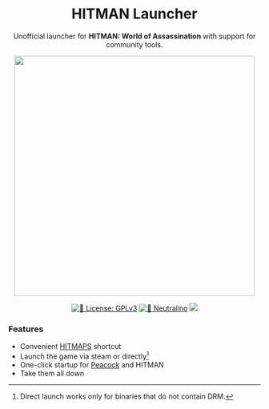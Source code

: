 <h1 align="center">HITMAN Launcher</h1>

<p align="center">Unofficial launcher for <strong>HITMAN: World of Assassination</strong> with support for community tools.</p>

<p align="center">
<kbd><img width="480" src="https://github.com/user-attachments/assets/baa95433-8823-4516-8051-7617637cf88e" /></kbd>
</p>

<p align="center">
<a href="https://github.com/benjammin4dayz/hitman-launcher/blob/main/LICENSE" target="_blank"><img alt="📝 License: GPLv3" src="https://img.shields.io/badge/%F0%9F%93%9D_license-GPLv3-21bb42.svg" /></a>
<a href="#"><img alt="💫 Neutralino" src="https://img.shields.io/github/package-json/dependency-version/benjammin4dayz/hitman-launcher/%40neutralinojs%2Flib?filename=react-src%2Fpackage.json&label=%F0%9F%92%AB%20Neutralino" /></a>
<a alt="📥 downloads" href="https://github.com/benjammin4dayz/hitman-launcher/releases/latest/download/HITMAN-release.zip" target="_blank"><img src="https://img.shields.io/github/downloads/benjammin4dayz/hitman-launcher/total?label=%F0%9F%93%A5%20downloads" /></a>
</p>

### Features

- Convenient [HITMAPS](https://www.hitmaps.com/) shortcut
- Launch the game via steam or directly[^1]
- One-click startup for [Peacock](https://github.com/thepeacockproject/Peacock) and HITMAN
- Take them all down

[^1]: Direct launch works only for binaries that do not contain DRM.
